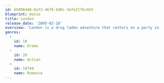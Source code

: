 ```yaml
---
id: 65006448-0a73-4679-bd0c-3efe217bc443
blueprint: movie
title: London
release_date: '2005-02-10'
overview: 'London is a drug laden adventure that centers on a party in a New York loft where a young man is trying to win back his ex-girlfriend.'
genres:
  -
    id: 18
    name: Drama
  -
    id: 28
    name: Action
  -
    id: 10749
    name: Romance
---
```


